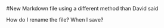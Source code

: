 #New Markdown file using a different method than David said

How do I rename the file? When I save? 